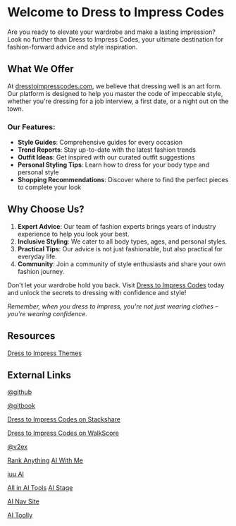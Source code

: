 # Welcome to Dress to Impress Codes

Are you ready to elevate your wardrobe and make a lasting impression? Look no further than Dress to Impress Codes, your ultimate destination for fashion-forward advice and style inspiration.

## What We Offer

At [dresstoimpresscodes.com](https://dresstoimpresscodes.com), we believe that dressing well is an art form. Our platform is designed to help you master the code of impeccable style, whether you're dressing for a job interview, a first date, or a night out on the town.

### Our Features:

- **Style Guides**: Comprehensive guides for every occasion
- **Trend Reports**: Stay up-to-date with the latest fashion trends
- **Outfit Ideas**: Get inspired with our curated outfit suggestions
- **Personal Styling Tips**: Learn how to dress for your body type and personal style
- **Shopping Recommendations**: Discover where to find the perfect pieces to complete your look

## Why Choose Us?

1. **Expert Advice**: Our team of fashion experts brings years of industry experience to help you look your best.
2. **Inclusive Styling**: We cater to all body types, ages, and personal styles.
3. **Practical Tips**: Our advice is not just fashionable, but also practical for everyday life.
4. **Community**: Join a community of style enthusiasts and share your own fashion journey.

Don't let your wardrobe hold you back. Visit [Dress to Impress Codes](https://dresstoimpresscodes.com) today and unlock the secrets to dressing with confidence and style!

*Remember, when you dress to impress, you're not just wearing clothes – you're wearing confidence.*

## Resources

[Dress to Impress Themes](https://dresstoimpresscodes.com/themes)

## External Links

[@github](https://github.com/musik/dresstoimpresscodes-docs)

[@gitbook](https://dresss-organization.gitbook.io/dress-to-ipress-resources)

[Dress to Impress Codes on Stackshare](https://stackshare.io/musik)

[Dress to Impress Codes on WalkScore](https://www.walkscore.com/people/269287944774/muzik)

[@v2ex](https://www.v2ex.com/member/muzikel)

[Rank Anything](https://www.rankanything.online/reviews/dress-to-impress-codes-8Clraqz6Wg)
[AI With Me](https://aiwith.me/tools/dresstoimpresscodes-com/)

[iuu AI](https://iuu.ai/tool/dress-to-impress-codes)


[All in AI Tools](https://allinai.tools/tools/Dress-To-Impress-Codes-(New-DTI-Codes-2024))
[AI Stage](https://aistage.net/tool/dress-to-impress-codes)

[AI Nav Site](https://navs.site/en/ai/dress-to-impress-codes)

[AI Toolly](https://aitoolly.com/product/dress-to-impress-codes-new-dti-codes-2024)




